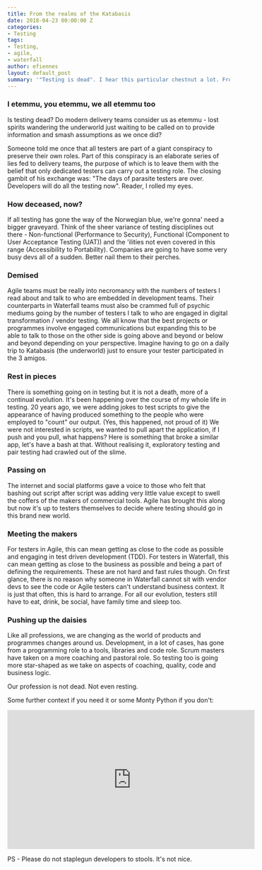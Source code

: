 ```yaml
---
title: From the realms of the Katabasis
date: 2018-04-23 00:00:00 Z
categories:
- Testing
tags:
- Testing,
- agile,
- waterfall
author: efiennes
layout: default_post
summary: '"Testing is dead". I hear this particular chestnut a lot. From those who earnestly believe it, from those who don''t understand the role, from content writers generating clickbait. Are testers really all etemmu now?'
---
```


### I etemmu, you etemmu, we all etemmu too
Is testing dead? Do modern delivery teams consider us as etemmu - lost spirits wandering the underworld just waiting to be called on to provide information and smash assumptions as we once did?

Someone told me once that all testers are part of a giant conspiracy to preserve their own roles. Part of this conspiracy is an elaborate series of lies fed to delivery teams, the purpose of which is to leave them with the belief that only dedicated testers can carry out a testing role. The closing gambit of his exchange was: "The days of parasite testers are over. Developers will do all the testing now". Reader, I rolled my eyes.


### How deceased, now?
If all testing has gone the way of the Norwegian blue, we're gonna' need a bigger graveyard. Think of the sheer variance of testing disciplines out there - Non-functional (Performance to Security), Functional (Component to User Acceptance Testing (UAT)) and the 'ilities not even covered in this range (Accessibility to Portability).
Companies are going to have some very busy devs all of a sudden. Better nail them to their perches.

### Demised
Agile teams must be really into necromancy with the numbers of testers I read about and talk to who are embedded in development teams. Their counterparts in Waterfall teams must also be crammed full of psychic mediums going by the number of testers I talk to who are engaged in digital transformation / vendor testing.
We all know that the best projects or programmes involve engaged communications but expanding this to be able to talk to those on the other side is going above and beyond or below and beyond depending on your perspective. Imagine having to go on a daily trip to Katabasis (the underworld) just to ensure your tester participated in the 3 amigos.

### Rest in pieces
There is something going on in testing but it is not a death, more of a continual evolution. It's been happening over the course of my whole life in testing. 20 years ago, we were adding jokes to test scripts to give the appearance of having produced something to the people who were employed to "count" our output. (Yes, this happened, not proud of it) We were not interested in scripts, we wanted to pull apart the application, if I push and you pull, what happens? Here is something that broke a similar app, let's have a bash at that. Without realising it, exploratory testing and pair testing had crawled out of the slime.

### Passing on
The internet and social platforms gave a voice to those who felt that bashing out script after script was adding very little value except to swell the coffers of the makers of commercial tools. Agile has brought this along but now it's up to testers themselves to decide where testing should go in this brand new world.

### Meeting the makers
For testers in Agile, this can mean getting as close to the code as possible and engaging in test driven development (TDD). For testers in Waterfall, this can mean getting as close to the business as possible and being a part of defining the requirements. These are not hard and fast rules though. On first glance, there is no reason why someone in Waterfall cannot sit with vendor devs to see the code or Agile testers can't understand business context. It is just that often, this is hard to arrange. For all our evolution, testers still have to eat, drink, be social, have family time and sleep too.

### Pushing up the daisies 
Like all professions, we are changing as the world of products and programmes changes around us. Development, in a lot of cases, has gone from a programming role to a tools, libraries and code role.  Scrum masters have taken on a more coaching and pastoral role. So testing too is going more star-shaped as we take on aspects of coaching, quality, code and business logic.

Our profession is not dead.  Not even resting.

Some further context if you need it or some Monty Python if you don't:
<iframe width="560" height="315" src="https://www.youtube.com/embed/VTK_AMbwNjs" frameborder="0" allow="autoplay; encrypted-media" allowfullscreen></iframe>

PS - Please do not staplegun developers to stools. It's not nice.
